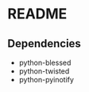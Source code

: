 README
======



Dependencies
------------

 * python-blessed
 * python-twisted
 * python-pyinotify
